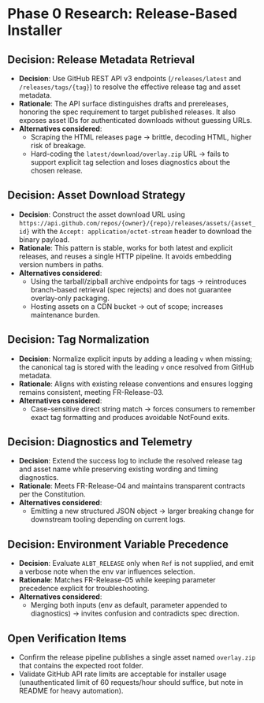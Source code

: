 # Phase 0 Research: Release-Based Installer

## Decision: Release Metadata Retrieval
- **Decision**: Use GitHub REST API v3 endpoints (`/releases/latest` and `/releases/tags/{tag}`) to resolve the effective release tag and asset metadata.
- **Rationale**: The API surface distinguishes drafts and prereleases, honoring the spec requirement to target published releases. It also exposes asset IDs for authenticated downloads without guessing URLs.
- **Alternatives considered**:
  - Scraping the HTML releases page → brittle, decoding HTML, higher risk of breakage.
  - Hard-coding the `latest/download/overlay.zip` URL → fails to support explicit tag selection and loses diagnostics about the chosen release.

## Decision: Asset Download Strategy
- **Decision**: Construct the asset download URL using `https://api.github.com/repos/{owner}/{repo}/releases/assets/{asset_id}` with the `Accept: application/octet-stream` header to download the binary payload.
- **Rationale**: This pattern is stable, works for both latest and explicit releases, and reuses a single HTTP pipeline. It avoids embedding version numbers in paths.
- **Alternatives considered**:
  - Using the tarball/zipball archive endpoints for tags → reintroduces branch-based retrieval (spec rejects) and does not guarantee overlay-only packaging.
  - Hosting assets on a CDN bucket → out of scope; increases maintenance burden.

## Decision: Tag Normalization
- **Decision**: Normalize explicit inputs by adding a leading `v` when missing; the canonical tag is stored with the leading `v` once resolved from GitHub metadata.
- **Rationale**: Aligns with existing release conventions and ensures logging remains consistent, meeting FR-Release-03.
- **Alternatives considered**:
  - Case-sensitive direct string match → forces consumers to remember exact tag formatting and produces avoidable NotFound exits.

## Decision: Diagnostics and Telemetry
- **Decision**: Extend the success log to include the resolved release tag and asset name while preserving existing wording and timing diagnostics.
- **Rationale**: Meets FR-Release-04 and maintains transparent contracts per the Constitution.
- **Alternatives considered**:
  - Emitting a new structured JSON object → larger breaking change for downstream tooling depending on current logs.

## Decision: Environment Variable Precedence
- **Decision**: Evaluate `ALBT_RELEASE` only when `Ref` is not supplied, and emit a verbose note when the env var influences selection.
- **Rationale**: Matches FR-Release-05 while keeping parameter precedence explicit for troubleshooting.
- **Alternatives considered**:
  - Merging both inputs (env as default, parameter appended to diagnostics) → invites confusion and contradicts spec direction.

## Open Verification Items
- Confirm the release pipeline publishes a single asset named `overlay.zip` that contains the expected root folder.
- Validate GitHub API rate limits are acceptable for installer usage (unauthenticated limit of 60 requests/hour should suffice, but note in README for heavy automation).
